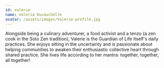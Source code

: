 ```yaml
---
id: valerie
name: Valerie Duvauchelle
avatar: /assets/images/Valerie-profile.jpg
---
```


Alongside being a culinary adventurer, a food activist and a tenzo (a zen cook in the Soto Zen tradition), Valerie is the Guardian of Life Itself's daily practices. She enjoys sitting in the uncertainty and is passionate about helping communities to awaken their enthusiastic collective heart through shared practice. She lives life according to her mantra: together, together, all together!
